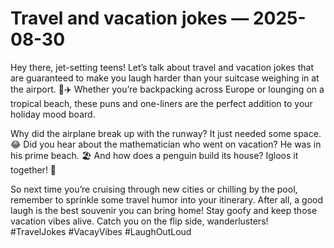 # Travel and vacation jokes — 2025-08-30

Hey there, jet-setting teens! Let’s talk about travel and vacation jokes that are guaranteed to make you laugh harder than your suitcase weighing in at the airport. 🌴✈️ Whether you’re backpacking across Europe or lounging on a tropical beach, these puns and one-liners are the perfect addition to your holiday mood board.

Why did the airplane break up with the runway? It just needed some space. 😂 Did you hear about the mathematician who went on vacation? He was in his prime beach. 🏖️ And how does a penguin build its house? Igloos it together! 🐧

So next time you’re cruising through new cities or chilling by the pool, remember to sprinkle some travel humor into your itinerary. After all, a good laugh is the best souvenir you can bring home! Stay goofy and keep those vacation vibes alive. Catch you on the flip side, wanderlusters! #TravelJokes #VacayVibes #LaughOutLoud